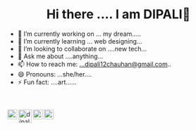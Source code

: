 <h1 align="center">Hi there ....  I  am  DIPALI👋</h1>



- 🔭 I’m currently working on ... my dream.....
- 🌱 I’m currently learning ... web designing...
- 👯 I’m looking to collaborate on ....new tech...
- 💬 Ask me about ....anything...
- 📫 How to reach me: ...dipali12chauhan@gmail.com..
- 😄 Pronouns: ...she/her....
- ⚡ Fun fact: ....art......
</br>
</br>
<a href="https://www.linkedin.com/in/dipalee-chauhan-7460ba1b7/"/>
  <img align="left" alt="dipalee's Linkdein" width="22px" src="https://www.vectorlogo.zone/logos/linkedin/linkedin-tile.svg" />
</a>
<a href="https://github.com/dipalee12"/>
  <img align="left" alt="dipalee's Github" width="30px" src="https://www.vectorlogo.zone/logos/github/github-tile.svg" />
</a>
<a href="https://twitter.com/ChauhanDipalee">
  <img align="left" alt="dipalee's Twitter" width="22px" src="https://www.vectorlogo.zone/logos/twitter/twitter-tile.svg" />
</a>

<a href="https://www.instagram.com/dipali_k_chauhan"/>
  <img align="left" alt="dipalee's Instagram" width="22px" src="https://www.vectorlogo.zone/logos/instagram/instagram-icon.svg" />
</a>
